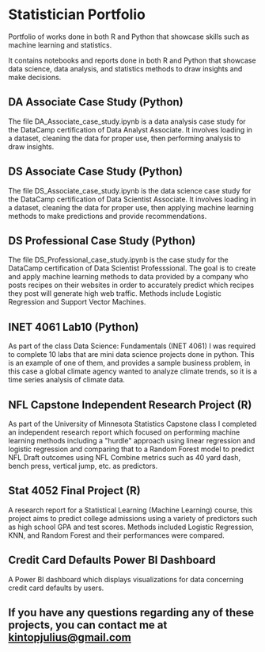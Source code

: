 # Statistician Portfolio
Portfolio of works done in both R and Python that showcase skills such as machine learning and statistics.

It contains notebooks and reports done in both R and Python that showcase data science, data analysis, and statistics methods to draw insights and make decisions.

## DA Associate Case Study (Python)

The file DA_Associate_case_study.ipynb is a data analysis case study for the DataCamp certification of Data Analyst Associate. It involves loading in a dataset, cleaning the data for proper use, then performing analysis to draw insights.

## DS Associate Case Study (Python)

The file DS_Associate_case_study.ipynb is the data science case study for the DataCamp certification of Data Scientist Associate. It involves loading in a dataset, cleaning the data for proper use, then applying machine learning methods to make predictions and provide recommendations.

## DS Professional Case Study (Python)

The file DS_Professional_case_study.ipynb is the case study for the DataCamp certification of Data Scientist Professsional. The goal is to create and apply machine learning methods to data provided by a company who posts recipes on their websites in order to accurately predict which recipes they post will generate high web traffic. Methods include Logistic Regression and Support Vector Machines.

## INET 4061 Lab10 (Python)

As part of the class Data Science: Fundamentals (INET 4061) I was required to complete 10 labs that are mini data science projects done in python. This is an example of one of them, and provides a sample business problem, in this case a global climate agency wanted to analyze climate trends, so it is a time series analysis of climate data.

## NFL Capstone Independent Research Project (R)

As part of the University of Minnesota Statistics Capstone class I completed an independent research report which focused on performing machine learning methods including a "hurdle" approach using linear regression and logistic regression and comparing that to a Random Forest model to predict NFL Draft outcomes using NFL Combine metrics such as 40 yard dash, bench press, vertical jump, etc. as predictors.

## Stat 4052 Final Project (R)

A research report for a Statistical Learning (Machine Learning) course, this project aims to predict college admissions using a variety of predictors such as high school GPA and test scores. Methods included Logistic Regression, KNN, and Random Forest and their performances were compared. 

## Credit Card Defaults Power BI Dashboard

A Power BI dashboard which displays visualizations for data concerning credit card defaults by users.

## If you have any questions regarding any of these projects, you can contact me at kintopjulius@gmail.com
